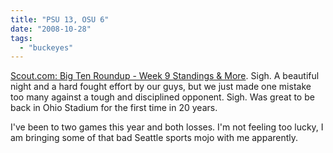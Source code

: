 ```yaml
---
title: "PSU 13, OSU 6"
date: "2008-10-28"
tags: 
  - "buckeyes"
---
```


[Scout.com: Big Ten Roundup - Week 9 Standings & More](http://cfn.scout.com/2/805524.html). Sigh. A beautiful night and a hard fought effort by our guys, but we just made one mistake too many against a tough and disciplined opponent. Sigh. Was great to be back in Ohio Stadium for the first time in 20 years.

I've been to two games this year and both losses. I'm not feeling too lucky, I am bringing some of that bad Seattle sports mojo with me apparently.

